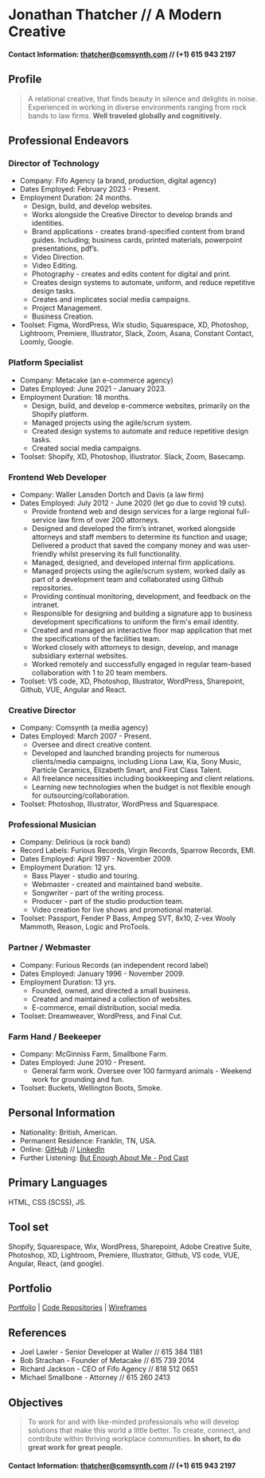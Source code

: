 # Jonathan Thatcher // A Modern Creative
#### Contact Information: [thatcher@comsynth.com](mailto:thatcher@comsynth.com) // (+1) **615 943 2197**
## Profile
> A relational creative, that finds beauty in silence and delights in noise. Experienced in working in diverse environments ranging from rock bands to law firms.
> **Well traveled globally and cognitively.**
## Professional Endeavors
### Director of Technology
- Company: Fifo Agency (a brand, production, digital agency)
- Dates Employed: February 2023 - Present.
- Employment Duration: 24 months.
  - Design, build, and develop websites.
  - Works alongside the Creative Director to develop brands and identities.
  - Brand applications - creates brand-specified content from brand guides. Including; business cards, printed materials, powerpoint presentations, pdf’s.
  - Video Direction.
  - Video Editing.
  - Photography - creates and edits content for digital and print.
  - Creates design systems to automate, uniform, and reduce repetitive design tasks.
  - Creates and implicates social media campaigns.
  - Project Management.
  - Business Creation.
- Toolset: Figma, WordPress, Wix studio, Squarespace, XD, Photoshop, Lightroom, Premiere, Illustrator, Slack, Zoom, Asana, Constant Contact, Loomly, Google.
### Platform Specialist
- Company: Metacake (an e-commerce agency)
- Dates Employed: June 2021 - January 2023.
- Employment Duration: 18 months.
  - Design, build, and develop e-commerce websites, primarily on the Shopify platform.
  - Managed projects using the agile/scrum system.
  - Created design systems to automate and reduce repetitive design tasks.
  - Created social media campaigns.
- Toolset: Shopify, XD, Photoshop, Illustrator. Slack, Zoom, Basecamp.
### Frontend Web Developer
- Company: Waller Lansden Dortch and Davis (a law firm)
- Dates Employed: July 2012 - June 2020 (let go due to covid 19 cuts).
  - Provide frontend web and design services for a large regional full-service law firm of over 200 attorneys.
  - Designed and developed the firm’s intranet, worked alongside attorneys and staff members to determine its function and usage; Delivered a product that saved the company money and was user-friendly whilst preserving its full functionality.
  - Managed, designed, and developed internal firm applications.
  - Managed projects using the agile/scrum system, worked daily as part of a development team and collaborated using Github repositories.
  - Providing continual monitoring, development, and feedback on the intranet.
  - Responsible for designing and building a signature app to business development specifications  to uniform the firm's email identity.
  - Created and managed an interactive floor map application that met the specifications of the facilities team.
  - Worked closely with attorneys to design, develop, and manage subsidiary external websites.
  - Worked remotely and successfully engaged in regular team-based collaboration with 1 to 20 team members.
- Toolset: VS code, XD, Photoshop, Illustrator, WordPress, Sharepoint, Github, VUE, Angular and React. 
### Creative Director
- Company: Comsynth (a media agency)
- Dates Employed: March 2007 - Present.
  - Oversee and direct creative content.
  - Developed and launched branding projects for numerous clients/media campaigns, including Liona Law, Kia, Sony Music, Particle Ceramics, Elizabeth Smart, and First Class Talent.
  - All freelance necessities including bookkeeping and client relations. 
  - Learning new technologies when the budget is not flexible enough for outsourcing/collaboration.
- Toolset: Photoshop, Illustrator, WordPress and Squarespace.
### Professional Musician
- Company: Delirious (a rock band)
- Record Labels: Furious Records, Virgin Records, Sparrow Records, EMI.
- Dates Employed: April 1997 - November 2009. 
- Employment Duration: 12 yrs.
  - Bass Player - studio and touring.
  - Webmaster - created and maintained band website.
  - Songwriter - part of the writing process.
  - Producer -  part of the studio production team.
  - Video creation for live shows and promotional material.
- Toolset: Passport, Fender P Bass, Ampeg SVT, 8x10, Z-vex Wooly Mammoth, Reason, Logic and ProTools.
### Partner / Webmaster
- Company: Furious Records (an independent record label)
- Dates Employed: January 1996 - November 2009.
- Employment Duration: 13 yrs.
  - Founded, owned, and directed a small business.
  - Created and maintained a collection of websites. 
  - E-commerce, email distribution, social media.
- Toolset: Dreamweaver, WordPress, and Final Cut.
### Farm Hand / Beekeeper
- Company: McGinniss Farm, Smallbone Farm.
- Dates Employed: June 2010 - Present.
  - General farm work. Oversee over 100 farmyard animals -  Weekend work for grounding and fun.
- Toolset: Buckets, Wellington Boots, Smoke.
## Personal Information
- Nationality: British, American.
- Permanent Residence: Franklin, TN, USA.
- Online: [GitHub](https://github.com/jdthatcher/resume/) // [LinkedIn](https://www.linkedin.com/in/arkyard/)
- Further Listening: [But Enough About Me - Pod Cast](https://podcasts.apple.com/us/podcast/ep-12-jon-thatcher/id1464781115?i=1000454409914)
## Primary Languages
HTML, CSS (SCSS), JS.
## Tool set
Shopify, Squarespace, Wix, WordPress, Sharepoint, Adobe Creative Suite, Photoshop, XD, Lightroom, Premiere, Illustrator, Github, VS code, VUE, Angular, React, (and google).
## Portfolio
 [Portfolio](https://github.com/jdthatcher/resume/blob/master/PORTFOLIO.md) | [Code Repositories](https://github.com/jdthatcher?tab=repositories) | [Wireframes](https://github.com/jdthatcher/resume/blob/master/WIREFRAMES.md) 
## References
- Joel Lawler - Senior Developer at Waller // 615 384 1181 
- Bob Strachan - Founder of Metacake // 615 739 2014
- Richard Jackson - CEO of Fifo Agency // 818 512 0651
- Michael Smallbone - Attorney // 615 260 2413
## Objectives
> To work for and with like-minded professionals who will develop solutions that make this world a little better. To create, connect, and contribute within thriving workplace communities.
> **In short, to do great work for great people.**


#### Contact Information: [thatcher@comsynth.com](mailto:thatcher@comsynth.com) // (+1) **615 943 2197**

